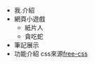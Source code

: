 * 我.介紹
* 網頁小遊戲
    * 紙片人
    * 貪吃蛇
* 筆記展示
* 功能介紹
css來源[free-css](https://www.free-css.com/free-css-templates/page274/agency-perfect)